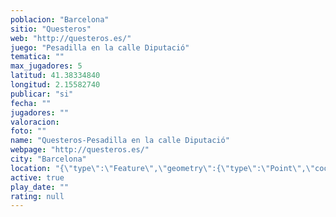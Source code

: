 ```yaml
---
poblacion: "Barcelona"
sitio: "Questeros"
web: "http://questeros.es/"
juego: "Pesadilla en la calle Diputació"
tematica: ""
max_jugadores: 5
latitud: 41.38334840
longitud: 2.15582740
publicar: "si"
fecha: ""
jugadores: ""
valoracion: 
foto: ""
name: "Questeros-Pesadilla en la calle Diputació"
webpage: "http://questeros.es/"
city: "Barcelona"
location: "{\"type\":\"Feature\",\"geometry\":{\"type\":\"Point\",\"coordinates\":[2.1558274,41.3833484]}}"
active: true
play_date: ""
rating: null
---
```

